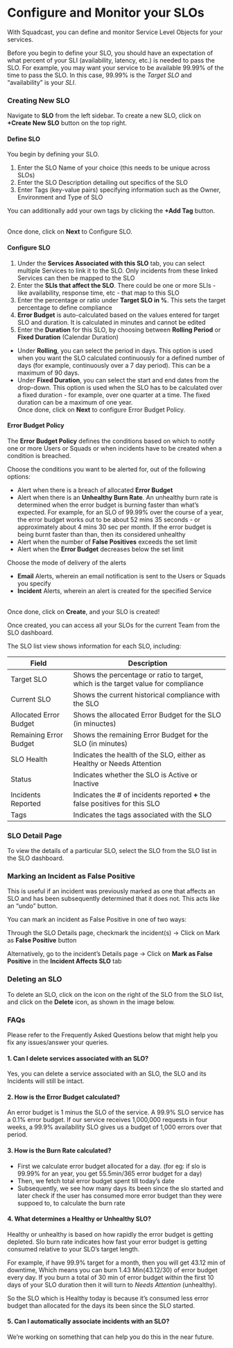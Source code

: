 # Configure and Monitor your SLOs

With Squadcast, you can define and monitor Service Level Objects for your services.

Before you begin to define your SLO, you should have an expectation of what percent of your SLI (availability, latency, etc.) is needed to pass the SLO. For example, you may want your service to be available 99.99% of the time to pass the SLO. In this case, 99.99% is the _Target SLO_ and “availability” is your _SLI_.

### Creating New SLO <a href="#creating-new-slo" id="creating-new-slo"></a>

Navigate to **SLO** from the left sidebar. To create a new SLO, click on **+Create New SLO** button on the top right.

#### Define SLO <a href="#define-slo" id="define-slo"></a>

You begin by defining your SLO.

1. Enter the SLO Name of your choice (this needs to be unique across SLOs)
2. Enter the SLO Description detailing out specifics of the SLO
3. Enter Tags (key-value pairs) specifying information such as the Owner, Environment and Type of SLO

You can additionally add your own tags by clicking the **+Add Tag** button.

\
Once done, click on **Next** to Configure SLO.

#### Configure SLO <a href="#configure-slo" id="configure-slo"></a>

1. Under the **Services Associated with this SLO** tab, you can select multiple Services to link it to the SLO. Only incidents from these linked Services can then be mapped to the SLO
2. Enter the **SLIs that affect the SLO**. There could be one or more SLIs - like availability, response time, etc - that map to this SLO
3. Enter the percentage or ratio under **Target SLO in %**. This sets the target percentage to define compliance
4. **Error Budget** is auto-calculated based on the values entered for target SLO and duration. It is calculated in minutes and cannot be edited
5. Enter the **Duration** for this SLO, by choosing between **Rolling Period** or **Fixed Duration** (Calendar Duration)

* Under **Rolling**, you can select the period in days. This option is used when you want the SLO calculated continuously for a defined number of days (for example, continuously over a 7 day period). This can be a maximum of 90 days.
* Under **Fixed Duration**, you can select the start and end dates from the drop-down. This option is used when the SLO has to be calculated over a fixed duration - for example, over one quarter at a time. The fixed duration can be a maximum of one year.\
  Once done, click on **Next** to configure Error Budget Policy.

#### Error Budget Policy <a href="#error-budget-policy" id="error-budget-policy"></a>

The **Error Budget Policy** defines the conditions based on which to notify one or more Users or Squads or when incidents have to be created when a condition is breached.

Choose the conditions you want to be alerted for, out of the following options:

* Alert when there is a breach of allocated **Error Budget**
* Alert when there is an **Unhealthy Burn Rate**. An unhealthy burn rate is determined when the error budget is burning faster than what’s expected. For example, for an SLO of 99.99% over the course of a year, the error budget works out to be about 52 mins 35 seconds - or approximately about 4 mins 30 sec per month. If the error budget is being burnt faster than than, then its considered unhealthy
* Alert when the number of **False Positives** exceeds the set limit
* Alert when the **Error Budget** decreases below the set limit

Choose the mode of delivery of the alerts

* **Email** Alerts, wherein an email notification is sent to the Users or Squads you specify
* **Incident** Alerts, wherein an alert is created for the specified Service

\
Once done, click on **Create**, and your SLO is created!

Once created, you can access all your SLOs for the current Team from the SLO dashboard.

The SLO list view shows information for each SLO, including:

| Field                  | Description                                                                       |
| ---------------------- | --------------------------------------------------------------------------------- |
| Target SLO             | Shows the percentage or ratio to target, which is the target value for compliance |
| Current SLO            | Shows the current historical compliance with the SLO                              |
| Allocated Error Budget | Shows the allocated Error Budget for the SLO (in minuctes)                        |
| Remaining Error Budget | Shows the remaining Error Budget for the SLO (in minutes)                         |
| SLO Health             | Indicates the health of the SLO, either as Healthy or Needs Attention             |
| Status                 | Indicates whether the SLO is Active or Inactive                                   |
| Incidents Reported     | Indicates the # of incidents reported **+** the false positives for this SLO      |
| Tags                   | Indicates the tags associated with the SLO                                        |

### SLO Detail Page <a href="#slo-detail-page" id="slo-detail-page"></a>

To view the details of a particular SLO, select the SLO from the SLO list in the SLO dashboard.

### Marking an Incident as False Positive <a href="#marking-an-incident-as-false-positive" id="marking-an-incident-as-false-positive"></a>

This is useful if an incident was previously marked as one that affects an SLO and has been subsequently determined that it does not. This acts like an “undo” button.

You can mark an incident as False Positive in one of two ways:

Through the SLO Details page, checkmark the incident(s) -> Click on Mark as **False Positive** button

Alternatively, go to the incident’s Details page -> Click on **Mark as False Positive** in the **Incident Affects SLO** tab

### Deleting an SLO <a href="#deleting-an-slo" id="deleting-an-slo"></a>

To delete an SLO, click on the icon on the right of the SLO from the SLO list, and click on the **Delete** icon, as shown in the image below.

### FAQs <a href="#faqs" id="faqs"></a>

Please refer to the Frequently Asked Questions below that might help you fix any issues/answer your queries.

#### 1. Can I delete services associated with an SLO? <a href="#1-can-i-delete-services-associated-with-an-slo" id="1-can-i-delete-services-associated-with-an-slo"></a>

Yes, you can delete a service associated with an SLO, the SLO and its Incidents will still be intact.

#### 2. How is the Error Budget calculated? <a href="#2-how-is-the-error-budget-calculated" id="2-how-is-the-error-budget-calculated"></a>

An error budget is 1 minus the SLO of the service. A 99.9% SLO service has a 0.1% error budget. If our service receives 1,000,000 requests in four weeks, a 99.9% availability SLO gives us a budget of 1,000 errors over that period.

#### 3. How is the Burn Rate calculated? <a href="#3-how-is-the-burn-rate-calculated" id="3-how-is-the-burn-rate-calculated"></a>

* First we calculate error budget allocated for a day. (for eg: if slo is 99.99% for an year, you get 55.5min/365 error budget for a day)
* Then, we fetch total error budget spent till today’s date
* Subsequently, we see how many days its been since the slo started and later check if the user has consumed more error budget than they were suppoed to, to calculate the burn rate

#### 4. What determines a Healthy or Unhealthy SLO? <a href="#4-what-determines-a-healthy-or-unhealthy-slo" id="4-what-determines-a-healthy-or-unhealthy-slo"></a>

Healthy or unhealthy is based on how rapidly the error budget is getting depleted. Slo burn rate indicates how fast your error budget is getting consumed relative to your SLO’s target length.

For example, if have 99.9% target for a month, then you will get 43.12 min of downtime, Which means you can burn 1.43 Min(43.12/30) of error budget every day. If you burn a total of 30 min of error budget within the first 10 days of your SLO duration then it will turn to _Needs Attention_ (unhealthy).

So the SLO which is Healthy today is because it’s consumed less error budget than allocated for the days its been since the SLO started.

#### 5. Can I automatically associate incidents with an SLO? <a href="#5-can-i-automatically-associate-incidents-with-an-slo" id="5-can-i-automatically-associate-incidents-with-an-slo"></a>

We’re working on something that can help you do this in the near future.
